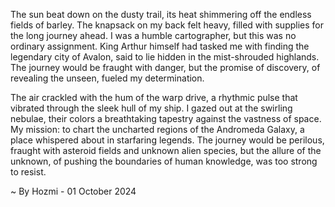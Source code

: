 
The sun beat down on the dusty trail, its heat shimmering off the endless fields of barley.  The knapsack on my back felt heavy, filled with supplies for the long journey ahead.  I was a humble cartographer, but this was no ordinary assignment.  King Arthur himself had tasked me with finding the legendary city of Avalon, said to lie hidden in the mist-shrouded highlands.  The journey would be fraught with danger, but the promise of discovery, of revealing the unseen, fueled my determination.

The air crackled with the hum of the warp drive, a rhythmic pulse that vibrated through the sleek hull of my ship.  I gazed out at the swirling nebulae, their colors a breathtaking tapestry against the vastness of space. My mission: to chart the uncharted regions of the Andromeda Galaxy, a place whispered about in starfaring legends. The journey would be perilous, fraught with asteroid fields and unknown alien species, but the allure of the unknown, of pushing the boundaries of human knowledge, was too strong to resist. 

~ By Hozmi - 01 October 2024
